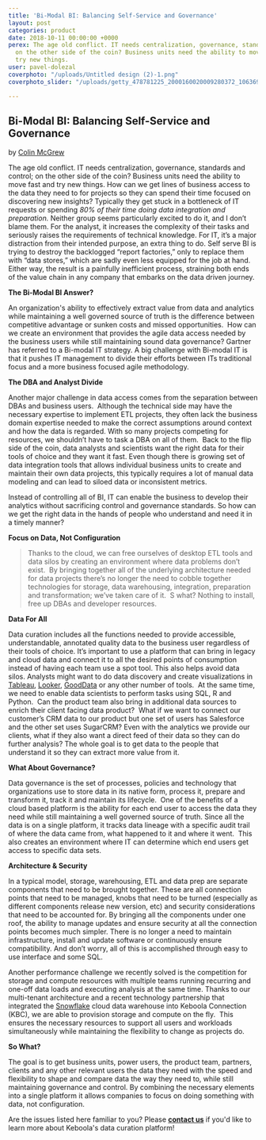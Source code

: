 ```yaml
---
title: 'Bi-Modal BI: Balancing Self-Service and Governance'
layout: post
categories: product
date: 2018-10-11 00:00:00 +0000
perex: The age old conflict. IT needs centralization, governance, standards and control;
  on the other side of the coin? Business units need the ability to move fast and
  try new things.
user: pavel-dolezal
coverphoto: "/uploads/Untitled design (2)-1.png"
coverphoto_slider: "/uploads/getty_478781225_2000160020009280372_106369.jpg"

---
```

## Bi-Modal BI: Balancing Self-Service and Governance

by [Colin McGrew](http://blog.keboola.com/author/19180)

The age old conflict. IT needs centralization, governance, standards and control; on the other side of the coin? Business units need the ability to move fast and try new things. How can we get lines of business access to the data they need to for projects so they can spend their time focused on discovering new insights? Typically they get stuck in a bottleneck of IT requests or spending _80% of their time doing data integration and preparation._ Neither group seems particularly excited to do it, and I don’t blame them. For the analyst, it increases the complexity of their tasks and seriously raises the requirements of technical knowledge. For IT, it’s a major distraction from their intended purpose, an extra thing to do. Self serve BI is trying to destroy the backlogged “report factories,” only to replace them with “data stores,” which are sadly even less equipped for the job at hand.  Either way, the result is a painfully inefficient process, straining both ends of the value chain in any company that embarks on the data driven journey.

**The Bi-Modal BI Answer?**

An organization's ability to effectively extract value from data and analytics while maintaining a well governed source of truth is the difference between competitive advantage or sunken costs and missed opportunities.  How can we create an environment that provides the agile data access needed by the business users while still maintaining sound data governance? Gartner has referred to a Bi-modal IT strategy.  A big challenge with Bi-modal IT is that it pushes IT management to divide their efforts between ITs traditional focus and a more business focused agile methodology.

**The DBA and Analyst Divide**

Another major challenge in data access comes from the separation between DBAs and business users.  Although the technical side may have the necessary expertise to implement ETL projects, they often lack the business domain expertise needed to make the correct assumptions around context and how the data is regarded. With so many projects competing for resources, we shouldn’t have to task a DBA on all of them.  Back to the flip side of the coin, data analysts and scientists want the right data for their tools of choice and they want it fast.  Even though there is growing set of data integration tools that allows individual business units to create and maintain their own data projects, this typically requires a lot of manual data modeling and can lead to siloed data or inconsistent metrics.

Instead of controlling all of BI, IT can enable the business to develop their analytics without sacrificing control and governance standards. So how can we get the right data in the hands of people who understand and need it in a timely manner?

**Focus on Data, Not Configuration**

> Thanks to the cloud, we can free ourselves of desktop ETL tools and data silos by creating an environment where data problems don’t exist.  By bringing together all of the underlying architecture needed for data projects there’s no longer the need to cobble together technologies for storage, data warehousing, integration, preparation and transformation; we’ve taken care of it.  S what?   Nothing to install, free up DBAs and developer resources.

**Data For All**

Data curation includes all the functions needed to provide accessible, understandable, annotated quality data to the business user regardless of their tools of choice. It’s important to use a platform that can bring in legacy and cloud data and connect it to all the desired points of consumption instead of having each team use a spot tool. This also helps avoid data silos. Analysts might want to do data discovery and create visualizations in [Tableau](http://www.tableau.com/), [Looker](http://www.looker.com/), [GoodData](http://www.gooddata.com/) or any other number of tools.  At the same time, we need to enable data scientists to perform tasks using SQL, R and Python.  Can the product team also bring in additional data sources to enrich their client facing data product?  What if we want to connect our customer’s CRM data to our product but one set of users has Salesforce and the other set uses SugarCRM? Even with the analytics we provide our clients, what if they also want a direct feed of their data so they can do further analysis?  The whole goal is to get data to the people that understand it so they can extract more value from it.

**What About Governance?**

Data governance is the set of processes, policies and technology that organizations use to store data in its native form, process it, prepare and transform it, track it and maintain its lifecycle.  One of the benefits of a cloud based platform is the ability for each end user to access the data they need while still maintaining a well governed source of truth.  Since all the data is on a single platform, it tracks data lineage with a specific audit trail of where the data came from, what happened to it and where it went.  This also creates an environment where IT can determine which end users get access to specific data sets.

**Architecture & Security**

In a typical model, storage, warehousing, ETL and data prep are separate components that need to be brought together. These are all connection points that need to be managed, knobs that need to be turned (especially as different components release new version, etc) and security considerations that need to be accounted for. By bringing all the components under one roof, the ability to manage updates and ensure security at all the connection points becomes much simpler. There is no longer a need to maintain infrastructure, install and update software or continuously ensure compatibility. And don’t worry, all of this is accomplished through easy to use interface and some SQL.

Another performance challenge we recently solved is the competition for storage and compute resources with multiple teams running recurring and one-off data loads and executing analysis at the same time. Thanks to our multi-tenant architecture and a recent technology partnership that integrated the [Snowflake](http://www.snowflake.net/) cloud data warehouse into Keboola Connection (KBC), we are able to provision storage and compute on the fly.  This ensures the necessary resources to support all users and workloads simultaneously while maintaining the flexibility to change as projects do.

**So What?**

The goal is to get business units, power users, the product team, partners, clients and any other relevant users the data they need with the speed and flexibility to shape and compare data the way they need to, while still maintaining governance and control. By combining the necessary elements into a single platform it allows companies to focus on doing something with data, not configuration.

Are the issues listed here familiar to you? Please [**contact us**](https://www.keboola.com/contact/ "get in touch") if you'd like to learn more about Keboola's data curation platform!